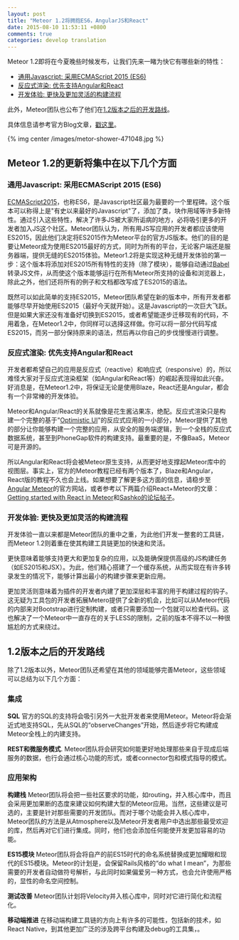 ```yaml
---
layout: post
title: "Meteor 1.2将拥抱ES6，AngularJS和React"
date: 2015-08-10 11:53:11 +0800
comments: true
categories: develop translation
---
```


Meteor 1.2即将在今夏晚些时候发布，让我们先来一睹为快它有哪些新的特性：

* [ 通用Javascript: 采用ECMAScript 2015 (ES6) ](#universal_javascript)
* [ 反应式渲染: 优先支持Angular和React ](#reactive_rendering)
* [ 开发体验: 更快及更加灵活的构建流程 ](#developer_experience)

此外，Meteor团队也公布了他们在[1.2版本之后的开发路线](#road_ahead)。

具体信息请参考官方Blog文章，[戳这里](http://info.meteor.com/blog/whats-coming-in-meteor-12-and-beyond)。

{% img center /images/metor-shower-471048.jpg %}
<!--more-->

## Meteor 1.2的更新将集中在以下几个方面

### <a name="universal_javascript"></a> 通用Javascript: 采用ECMAScript 2015 (ES6)

[ECMAScript2015](http://www.ecma-international.org/ecma-262/6.0/index.html)，也称ES6，是Javascript社区最为最要的一个里程碑。这个版本可以称得上是"有史以来最好的Javascript"了，添加了类，块作用域等许多新特性。通过引入这些特性，解决了许多JS被大家所诟病的地方，必将吸引更多的开发者加入JS这个社区。Meteor团队认为，所有用JS写应用的开发者都应该使用ES2015，因此他们决定将ES2015作为Meteor平台的官方JS版本。他们的目的是要让Meteor成为使用ES2015最好的方式，同时为所有的平台，无论客户端还是服务器端，提供无缝的ES2015体验。Meteor1.2将是实现这种无缝开发体验的第一步：这个版本将添加对ES2015所有特性的支持（除了模块），能够自动通过[Babel](https://babeljs.io/)转录JS文件，从而使这个版本能够运行在所有Meteor所支持的设备和浏览器上，除此之外，他们还将所有的例子和文档都改写成了ES2015的语法。

既然可以如此简单的支持ES2015，Meteor团队希望在新的版本中，所有开发者都能够尽早开始使用ES2015（最好今天就开始）。这是Javascript的一次巨大飞跃。但是如果大家还没有准备好切换到ES2015，或者希望能逐步迁移现有的代码，不用着急，在Meteor1.2中，你同样可以选择这样做。你可以将一部分代码写成ES2015，而另一部分保持原来的语法，然后再以你自己的步伐慢慢进行调整。

### <a name="reactive_rendering"></a> 反应式渲染: 优先支持Angular和React

开发者都希望自己的应用是反应式（reactive）和响应式（responsive）的，所以难怪大家对于反应式渲染框架（如Angular和React等）的崛起表现得如此兴奋。好消息是，在Meteor1.2中，将保证无论是使用Blaze，React还是Angular，都会有一个非常棒的开发体验。 

Meteor和Angular/React的关系就像是花生酱沾果冻，绝配。反应式渲染只是构建一个完整的基于"[Optimistic
UI](http://info.meteor.com/blog/optimistic-ui-with-meteor-latency-compensation)"的反应式应用的一小部分，Meteor提供了其他的部分让你能够构建一个完整的应用，从安全的服务端逻辑，到一个全栈的反应式数据系统，甚至到PhoneGap软件的构建支持。最重要的是，不像BaaS，Meteor可是开源的。

所以Angular和React将会被Meteor原生支持，从而更好地支撑起Meteor库中的视图层。事实上，官方的Meteor教程已经有两个版本了，Blaze和Angular，React版的教程不久也会上线。如果想要了解更多这方面的信息，请稳步至[Angular
Meteor](http://angular-meteor.com/)的官方网站，或者参考以下两篇介绍React+Meteor的文章：[Getting started with React in Meteor](http://react-in-meteor.readthedocs.org/en/latest/)和[Sashko的论坛帖子](https://forums.meteor.com/t/preview-of-official-react-support/6150)。

### <a name="developer_experience"></a> 开发体验: 更快及更加灵活的构建流程

开发体验一直以来都是Meteor团队的重中之重，为此他们开发一整套的工具链，而Meteor 1.2则着重在使其构建工具链更加的快速和灵活。

更快意味着能够支持更大和更加复杂的应用，以及能确保提供高级的JS构建任务（如ES2015和JSX）。为此，他们精心搭建了一个缓存系统，从而实现在有许多转录发生的情况下，能够计算出最小的构建步骤来更新应用。

更加灵活则意味着为插件的开发者内建了更加深层和丰富的用于构建过程的钩子。这无疑为工具包的开发者拓展Metero提供了全新的机会，比如可以从Meteor代码的内部来对Bootstrap进行定制构建，或者只需要添加一个包就可以检查代码。这也解决了一个Meteor中一直存在的关于LESS的限制，之前的版本不得不以一种很尴尬的方式来绕过。


## <a name="road_ahead"></a> 1.2版本之后的开发路线

除了1.2版本以外，Meteor团队还希望在其他的领域能够完善Meteor，这些领域可以总结为以下几个方面：

### 集成

__SQL__
官方的SQL的支持将会吸引另外一大批开发者来使用Meteor。Meteor将会渐近式地支持SQL，先从SQL的“observeChanges”开始，然后逐步将它构建成Meteor全栈上的内建支持。

__REST和微服务模式__.
Meteor团队将会研究如何能更好地处理那些来自于现成后端服务的数据，也行会通过核心功能的形式，或者connector包和模式指导的模式。

### 应用架构

__构建栈__ Meteor团队将会把一些社区要求的功能，如routing，并入核心库中，而且会采用更加果断的态度来建议如何构建大型的Meteor应用。当然，这些建议是可选的，主要是针对那些需要的开发团队。而对于哪个功能会并入核心库中，Meteor团队的方法是从Atmosphere以及Meteor开发者用户中选出那些最受欢迎的库，然后再对它们进行集成。同时，他们也会添加任何能使开发更加容易的功能。

__ES15模块__
Meteor团队将会将自产的前ES15时代的命名系统替换成更加耀眼和现代的ES15模块。Meteor的计划是，会保留Rails风格的“do what I mean”，为那些需要的开发者自动做符号解析，与此同时如果偏爱另一种方式，也会允许使用严格的，显性的命名空间控制。

__测试改善__ Meteor团队计划将Velocity并入核心库中，同时对它进行简化和流程化。


__移动端推进__ 在移动端构建工具链的方向上有许多的可能性，包括新的技术，如React
Native，到其他更加广泛的涉及跨平台构建及debug的工具集，。
